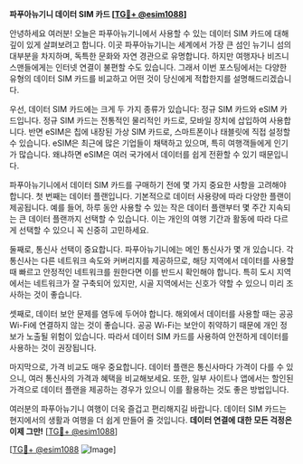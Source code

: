 **파푸아뉴기니 데이터 SIM 카드 [[TG💪+ @esim1088](https://t.me/s/esim1088)]**

안녕하세요 여러분! 오늘은 파푸아뉴기니에서 사용할 수 있는 데이터 SIM 카드에 대해 깊이 있게 살펴보려고 합니다. 이곳 파푸아뉴기니는 세계에서 가장 큰 섬인 뉴기니 섬의 대부분을 차지하며, 독특한 문화와 자연 경관으로 유명합니다. 하지만 여행자나 비즈니스맨들에게는 인터넷 연결이 불편할 수도 있습니다. 그래서 이번 포스팅에서는 다양한 유형의 데이터 SIM 카드를 비교하고 어떤 것이 당신에게 적합한지를 설명해드리겠습니다.

우선, 데이터 SIM 카드에는 크게 두 가지 종류가 있습니다: 정규 SIM 카드와 eSIM 카드입니다. 정규 SIM 카드는 전통적인 물리적인 카드로, 모바일 장치에 삽입하여 사용합니다. 반면 eSIM은 칩에 내장된 가상 SIM 카드로, 스마트폰이나 태블릿에 직접 설정할 수 있습니다. eSIM은 최근에 많은 기업들이 채택하고 있으며, 특히 여행객들에게 인기가 많습니다. 왜냐하면 eSIM은 여러 국가에서 데이터를 쉽게 전환할 수 있기 때문입니다.

파푸아뉴기니에서 데이터 SIM 카드를 구매하기 전에 몇 가지 중요한 사항을 고려해야 합니다. 첫 번째는 데이터 플랜입니다. 기본적으로 데이터 사용량에 따라 다양한 플랜이 제공됩니다. 예를 들어, 하루 동안 사용할 수 있는 작은 데이터 플랜부터 몇 주간 지속되는 큰 데이터 플랜까지 선택할 수 있습니다. 이는 개인의 여행 기간과 활동에 따라 다르게 선택할 수 있으니 꼭 신중히 고민하세요.

둘째로, 통신사 선택이 중요합니다. 파푸아뉴기니에는 메인 통신사가 몇 개 있습니다. 각 통신사는 다른 네트워크 속도와 커버리지를 제공하므로, 해당 지역에서 데이터를 사용할 때 빠르고 안정적인 네트워크를 원한다면 이를 반드시 확인해야 합니다. 특히 도시 지역에서는 네트워크가 잘 구축되어 있지만, 시골 지역에서는 신호가 약할 수 있으니 미리 조사하는 것이 좋습니다.

셋째로, 데이터 보안 문제를 염두에 두어야 합니다. 해외에서 데이터를 사용할 때는 공공 Wi-Fi에 연결하지 않는 것이 좋습니다. 공공 Wi-Fi는 보안이 취약하기 때문에 개인 정보가 노출될 위험이 있습니다. 따라서 데이터 SIM 카드를 사용하여 안전하게 데이터를 사용하는 것이 권장됩니다.

마지막으로, 가격 비교도 매우 중요합니다. 데이터 플랜은 통신사마다 가격이 다를 수 있으니, 여러 통신사의 가격과 혜택을 비교해보세요. 또한, 일부 사이트나 앱에서는 할인된 가격으로 데이터 플랜을 제공하는 경우가 있으니 이를 활용하는 것도 좋은 방법입니다.

여러분의 파푸아뉴기니 여행이 더욱 즐겁고 편리해지길 바랍니다. 데이터 SIM 카드는 현지에서의 생활과 여행을 더 쉽게 만들어 줄 것입니다. **데이터 연결에 대한 모든 걱정은 이제 그만!** [[TG💪+ @esim1088](https://t.me/s/esim1088)]

[[TG💪+ @esim1088](https://t.me/s/esim1088) ![Image](https://i.postimg.cc/Y0z9fWf4/image.png)]